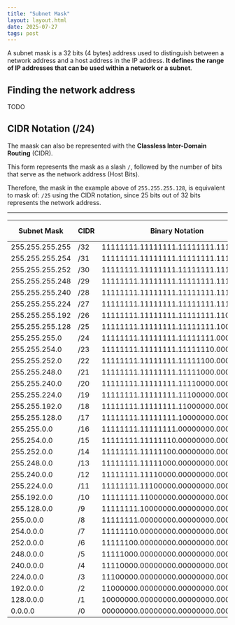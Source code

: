 ```yaml
---
title: "Subnet Mask"
layout: layout.html
date: 2025-07-27
tags: post
---
```


A subnet mask is a 32 bits (4 bytes) address used to distinguish between a network address and a host address in the IP address. **It defines the range of IP addresses that can be used within a network or a subnet**.

## Finding the network address
TODO

## CIDR Notation (/24)
The maask can also be represented with the **Classless Inter-Domain Routing** (CIDR).

This form represents the mask as a slash `/`, followed by the number of bits that serve as the network address (Host Bits).

Therefore, the mask in the example above of `255.255.255.128`, is equivalent to mask of: `/25` using the CIDR notation, since 25 bits out of 32 bits represents the network address.

---

| Subnet Mask | CIDR | Binary Notation | Network Bits | Host Bits | Available Addresses |
| ----------- | ---- | --------------- | ------------ | --------- | ------------------- |
| 255.255.255.255 | /32 | 11111111.11111111.11111111.11111111 | 32 | 0 | 1 |
| 255.255.255.254 | /31 | 11111111.11111111.11111111.11111110 | 31 | 1 | 2 |
| 255.255.255.252 | /30 | 11111111.11111111.11111111.11111100 | 30 | 2 | 4 |
| 255.255.255.248 | /29 | 11111111.11111111.11111111.11111000 | 29 | 3 | 8 |
| 255.255.255.240 | /28 | 11111111.11111111.11111111.11110000 | 28 | 4 | 16 |
| 255.255.255.224 | /27 | 11111111.11111111.11111111.11100000 | 27 | 5 | 32 |
| 255.255.255.192 | /26 | 11111111.11111111.11111111.11000000 | 26 | 6 | 64 |
| 255.255.255.128 | /25 | 11111111.11111111.11111111.10000000 | 25 | 7 | 128 |
| 255.255.255.0   | /24 | 11111111.11111111.11111111.00000000 | 24 | 8 | 256 |
| 255.255.254.0   | /23 | 11111111.11111111.11111110.00000000 | 23 | 9 | 512 |
| 255.255.252.0   | /22 | 11111111.11111111.11111100.00000000 | 22 | 10 | 1024 |
| 255.255.248.0   | /21 | 11111111.11111111.11111000.00000000 | 21 | 11 | 2048 |
| 255.255.240.0   | /20 | 11111111.11111111.11110000.00000000 | 20 | 12 | 4096 |
| 255.255.224.0   | /19 | 11111111.11111111.11100000.00000000 | 19 | 13 | 8192 |
| 255.255.192.0   | /18 | 11111111.11111111.11000000.00000000 | 18 | 14 | 16384 |
| 255.255.128.0   | /17 | 11111111.11111111.10000000.00000000 | 17 | 15 | 32768 |
| 255.255.0.0     | /16 | 11111111.11111111.00000000.00000000 | 16 | 16 | 65536 |
| 255.254.0.0     | /15 | 11111111.11111110.00000000.00000000 | 15 | 17 | 131072 |
| 255.252.0.0     | /14 | 11111111.11111100.00000000.00000000 | 14 | 18 | 262144 |
| 255.248.0.0     | /13 | 11111111.11111000.00000000.00000000 | 13 | 19 | 524288 |
| 255.240.0.0     | /12 | 11111111.11110000.00000000.00000000 | 12 | 20 | 1048576 |
| 255.224.0.0     | /11 | 11111111.11100000.00000000.00000000 | 11 | 21 | 2097152 |
| 255.192.0.0     | /10 | 11111111.11000000.00000000.00000000 | 10 | 22 | 4194304 |
| 255.128.0.0     | /9  | 11111111.10000000.00000000.00000000 | 9  | 23 | 8388608 |
| 255.0.0.0       | /8  | 11111111.00000000.00000000.00000000 | 8  | 24 | 16777216 |
| 254.0.0.0       | /7  | 11111110.00000000.00000000.00000000 | 7  | 25 | 33554430 |
| 252.0.0.0       | /6  | 11111100.00000000.00000000.00000000 | 6  | 26 | 67108862 |
| 248.0.0.0       | /5  | 11111000.00000000.00000000.00000000 | 5  | 27 | 134217726 |
| 240.0.0.0       | /4  | 11110000.00000000.00000000.00000000 | 4  | 28 | 268435454 |
| 224.0.0.0       | /3  | 11100000.00000000.00000000.00000000 | 3  | 29 | 536870910 |
| 192.0.0.0       | /2  | 11000000.00000000.00000000.00000000 | 2  | 30 | 1073741822 |
| 128.0.0.0       | /1  | 10000000.00000000.00000000.00000000 | 1  | 31 | 2147483646 |
| 0.0.0.0         | /0  | 00000000.00000000.00000000.00000000 | 0  | 32 | 4294967294 |
